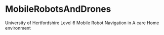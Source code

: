 # MobileRobotsAndDrones
University of Hertfordshire Level 6 Mobile Robot Navigation in A care Home environment
